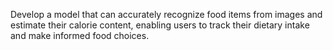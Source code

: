 Develop a model that can accurately recognize food items from images and estimate their calorie content, enabling users to track their dietary intake and make informed food choices.
